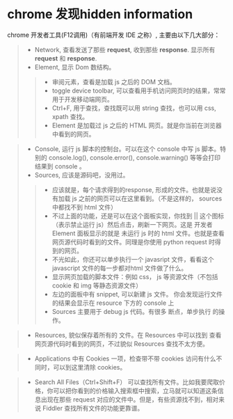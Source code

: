 # **chrome** 发现hidden information

chrome 开发者工具(F12调用)（有前端开发 IDE 之称）, 主要由以下几大部分：
> - Network, 查看发送了那些 **request**, 收到那些 **response**. 显示所有 **request** 和 **response**.
> - Element, 显示 Dom 数结构。
>> - 审阅元素，查看是加载 js 之后的 DOM 文档。
>> - toggle device toolbar, 可以查看用手机访问网页时的结果，常常用于开发移动端网页。
>> - Ctrl+F, 用于查找，查找既可以用 string 查找，也可以用 css, xpath 查找。
>> - Element 是加载过 js 之后的 HTML 网页。就是你当前在浏览器中看到的网页。

> - Console, 运行 js 脚本的控制台。可以在这个 console 中写 js 脚本。特别的 console.log(), console.error(), console.warning() 等等会打印结果到 console 。
> - Sources, 应该是源码吧，没用过。
>> - 应该就是，每个请求得到的response, 形成的文件。也就是说没有加载 js 之前的网页可以在这里看到。（不是这样的， sources 中都找不到 html 文件）
>> - 不过上面的功能，还是可以在这个面板实现，你找到 || 这个图标（表示禁止运行 js）然后点击，刷新一下网页。这是 开发者 Element 面板显示的就是 未运行 js 时的 html 文件。也就是查看网页源代码时看到的文件。同理是你使用 python request 时得到的网页。
>> - 不光如此，你还可以单步执行一个 javasript 文件，看看这个 javascript 文件的每一步都对html 文件做了什么。
>> - 显示网页加载的脚本文件：例如 css， js 等资源文件（不包括 cookie 和 img 等静态资源文件）
>> - 左边的面板中有 snippet, 可以新建 js 文件。 你会发现运行文件的结果会显示在 resource 下方的 console 上
>> - Sources 主要用于 debug  js 代码。有很多 断点，单步执行 的操作。

> - Resources, 貌似保存着所有的 文件。在 Resources 中可以找到 查看网页源代码时看到的网页，不过貌似 Resources 查找不太方便。

> - Applications 中有 Cookies 一项，检查带不带 cookies 访问有什么不同时，可以到这里清除 cookies。

> - Search All Files（Ctrl+Shift+F） 可以查找所有文件。比如我要爬取价格，你可以把你看到的价格输入搜索框中搜索，立马就可以知道这条信息出现在那些 request 对应的文件中。但是，有些资源找不到，相对来说 Fiddler 查找所有文件的功能更靠谱。
